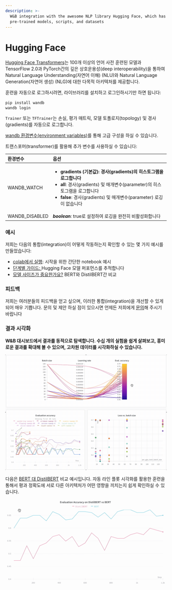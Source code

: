 ```yaml
---
description: >-
  W&B integration with the awesome NLP library Hugging Face, which has
  pre-trained models, scripts, and datasets
---
```


# Hugging Face

 [Hugging Face Transformers](https://huggingface.co/transformers/)는 100개 이상의 언어 사전 훈련된 모델과 TensorFlow 2.0과 PyTorch간의 깊은 상호운용성\(deep interoperability\)을 통하여 Natural Language Understanding\(자연어 이해\) \(NLU\)와 Natural Language Generation\(자연어 생성\) \(NLG\)에 대한 다목적 아키텍처를 제공합니다.  


훈련을 자동으로 로그하시려면, 라이브러리를 설치하고 로그인하시기만 하면 됩니다:

```text
pip install wandb
wandb login
```

 `Trainer` 또는 `TFTrainer`는 손실, 평가 매트릭, 모델 토폴로지\(topology\) 및 경사\(gradients\)를 자동으로 로그합니다.

 [wandb 환경변수\(environment variables\)](https://docs.wandb.com/library/environment-variables)를 통해 고급 구성을 하실 수 있습니다.

트랜스포머\(transformer\)를 활용해 추가 변수를 사용하실 수 있습니다:

<table>
  <thead>
    <tr>
      <th style="text-align:left">&#xD658;&#xACBD;&#xBCC0;&#xC218;</th>
      <th style="text-align:left">&#xC635;&#xC158;</th>
    </tr>
  </thead>
  <tbody>
    <tr>
      <td style="text-align:left">WANDB_WATCH</td>
      <td style="text-align:left">
        <ul>
          <li><b>gradients</b>  <b> (&#xAE30;&#xBCF8;&#xAC12;): &#xACBD;&#xC0AC;(gradients)&#xC758; &#xD788;&#xC2A4;&#xD1A0;&#xADF8;&#xB7A8;&#xC744; &#xB85C;&#xADF8;&#xD569;&#xB2C8;&#xB2E4;</b>
          </li>
          <li><b>all</b>: &#xACBD;&#xC0AC;(gradients) &#xBC0F; &#xB9E4;&#xAC1C;&#xBCC0;&#xC218;(parameter)&#xC758;
            &#xD788;&#xC2A4;&#xD1A0;&#xADF8;&#xB7A8;&#xC744; &#xB85C;&#xADF8;&#xD569;&#xB2C8;&#xB2E4;</li>
          <li><b>false</b>: &#xACBD;&#xC0AC;(gradients) &#xBC0F; &#xB9E4;&#xAC1C;&#xBCC0;&#xC218;(parameter)
            &#xB85C;&#xAE45;&#xC774; &#xC5C6;&#xC2B5;&#xB2C8;&#xB2E4;</li>
        </ul>
      </td>
    </tr>
    <tr>
      <td style="text-align:left">WANDB_DISABLED</td>
      <td style="text-align:left"><em><b>boolean</b>:</em>  <b> </b>true&#xB85C; &#xC124;&#xC815;&#xD558;&#xC5EC;
        &#xB85C;&#xAE45;&#xC744; &#xC644;&#xC804;&#xD788; &#xBE44;&#xD65C;&#xC131;&#xD654;&#xD569;&#xB2C8;&#xB2E4;
        <br
        />
      </td>
    </tr>
  </tbody>
</table>

###  **예시**

저희는 다음의 통합\(integration\)이 어떻게 작동하는지 확인할 수 있는 몇 가지 예시를 만들었습니다:

* [colab에서 실행](https://colab.research.google.com/drive/1NEiqNPhiouu2pPwDAVeFoN4-vTYMz9F8?usp=sharing): 시작을 위한 간단한 notebook 예시
* [단계별 가이드: ](https://app.wandb.ai/jxmorris12/huggingface-demo/reports/A-Step-by-Step-Guide-to-Tracking-Hugging-Face-Model-Performance--VmlldzoxMDE2MTU)Hugging Face 모델 퍼포먼스를 추적합니다
* [모델 사이즈가 중요한가요?](https://app.wandb.ai/jack-morris/david-vs-goliath/reports/Does-model-size-matter%3F-A-comparison-of-BERT-and-DistilBERT--VmlldzoxMDUxNzU) BERT와 DistilBERT간 비교

###  **피드백**

 저희는 여러분들의 피드백을 얻고 싶으며, 이러한 통합\(integration\)을 개선할 수 있게 되어 매우 기쁩니다. 문의 및 제안 하실 점이 있으시면 언제든 저희에게 [문의](https://docs.wandb.com/company/getting-help)해 주시기 바랍니다  


### **결과 시각화**

**W&B 대시보드에서 결과를 동적으로 탐색합니다. 수십 개의 실험을 쉽게 살펴보고, 흥미로운 결과를 확대해 볼 수 있으며, 고차원 데이터를 시각화하실 수 있습니다.**

![](../.gitbook/assets/hf-gif-15%20%282%29%20%282%29%20%283%29%20%283%29%20%283%29.gif)

 다음은 [BERT 대 DistilBERT](https://app.wandb.ai/jack-morris/david-vs-goliath/reports/Does-model-size-matter%3F-Comparing-BERT-and-DistilBERT-using-Sweeps--VmlldzoxMDUxNzU) 비교 예시입니다. 자동 라인 플롯 시각화를 활용한 훈련을 통해서 평과 정확도에 서로 다른 아키텍처가 어떤 영향을 끼치는지 쉽게 확인하실 수 있습니다.

![](../.gitbook/assets/gif-for-comparing-bert.gif)

